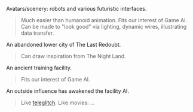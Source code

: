 Avatars/scenery: robots and various futuristic interfaces.
> Much easier than humanoid animation.
> Fits our interest of Game AI.
> Can be made to "look good" via lighting, dynamic wires, illustrating data transfer.

An abandoned lower city of The Last Redoubt.
> Can draw inspiration from The Night Land.

An ancient training facility.
> Fits our interest of Game AI.

An outside influence has awakened the facility AI.
> Like [teleglitch](https://www.youtube.com/watch?v=y2wAPR44IOU).
> Like movies: ...
